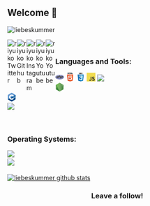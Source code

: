 ## Welcome 👋

<p align="left"> <img src="https://komarev.com/ghpvc/?username=liebeskummer&label=Views&color=blue&style=plastic" alt="liebeskummer" /> </p>

<a href="https://twitter.com/suicide_crime">
  <img align="left" alt="riyuko Twitter" width="22px" src="https://cdn.jsdelivr.net/npm/simple-icons@v3/icons/twitter.svg" />
</a>
<a href="https://github.com/liebeskummer">
  <img align="left" alt="riyuko Github" width="22px" src="https://cdn.jsdelivr.net/npm/simple-icons@v3/icons/github.svg" />
</a>
<a href="https://instagram.com/riyuko.xyz/">
  <img align="left" alt="riyuko Instagram" width="22px" src="https://cdn.jsdelivr.net/npm/simple-icons@v3/icons/instagram.svg" />
</a>
<a href="https://youtube.com/c/hawk998">
  <img align="left" alt="riyuko Youtube" width="22px" src="https://cdn.jsdelivr.net/npm/simple-icons@v3/icons/youtube.svg" />
</a>
<a href="https://discord.gg/W5sf6XQ">
  <img align="left" alt="riyuko Youtube" width="22px" src="https://cdn.jsdelivr.net/npm/simple-icons@v3/icons/discord.svg" />
</a>
<br/>

### Languages and Tools: 
<code><img height="20" src="https://raw.githubusercontent.com/github/explore/80688e429a7d4ef2fca1e82350fe8e3517d3494d/topics/php/php.png"></code>
<code><img height="20" src="https://raw.githubusercontent.com/github/explore/80688e429a7d4ef2fca1e82350fe8e3517d3494d/topics/html/html.png"></code>
<code><img height="20" src="https://raw.githubusercontent.com/github/explore/80688e429a7d4ef2fca1e82350fe8e3517d3494d/topics/css/css.png"></code>
<code><img height="20" src="https://raw.githubusercontent.com/github/explore/80688e429a7d4ef2fca1e82350fe8e3517d3494d/topics/javascript/javascript.png"></code>
<code><img height="20" src="https://raw.githubusercontent.com/github/explore/80688e429a7d4ef2fca1e82350fe8e3517d3494d/topics/
topics/json/json.png"></code>  
<code><img height="20" src="https://raw.githubusercontent.com/github/explore/80688e429a7d4ef2fca1e82350fe8e3517d3494d/topics/nodejs/nodejs.png"></code>    
<code><img height="20" src="https://raw.githubusercontent.com/github/explore/80688e429a7d4ef2fca1e82350fe8e3517d3494d/topics/cpp/cpp.png"></code>    
<code><img height="20" src="https://raw.githubusercontent.com/github/explore/80688e429a7d4ef2fca1e82350fe8e3517d3494d/topics/
topics/dotnet/dotnet.png"></code>   


<br/>

### Operating Systems: 
<code><img height="20" src="https://raw.githubusercontent.com/github/explore/80688e429a7d4ef2fca1e82350fe8e3517d3494d/topics/
topics/windows/windows.png"></code>    
<code><img height="20" src="https://raw.githubusercontent.com/github/explore/80688e429a7d4ef2fca1e82350fe8e3517d3494d/topics/
topics/linux/linux.png"></code>    

<a href="https://github.com/liebeskummer">
 <img align="center" src="https://github-readme-stats.vercel.app/api?username=liebeskummer&show_icons=true&theme=dark&line_height=27" alt="liebeskummer github stats"/>
</a>

<div align="center">

### Leave a follow!

</div>
